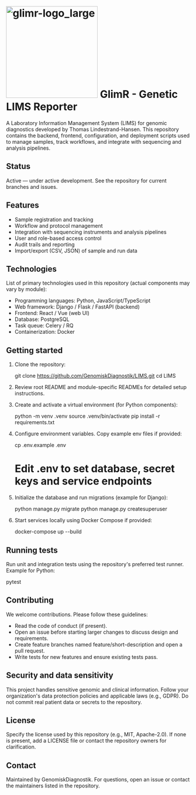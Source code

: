 
# <img width="250" height="250" alt="glimr-logo_large" src="https://github.com/user-attachments/assets/b3d8e8a8-417c-4dba-92b2-76340a0f2608" /> GlimR - Genetic LIMS Reporter

A Laboratory Information Management System (LIMS) for genomic diagnostics developed by Thomas Lindestrand-Hansen. This repository contains the backend, frontend, configuration, and deployment scripts used to manage samples, track workflows, and integrate with sequencing and analysis pipelines.

## Status

Active — under active development. See the repository for current branches and issues.

## Features

- Sample registration and tracking
- Workflow and protocol management
- Integration with sequencing instruments and analysis pipelines
- User and role-based access control
- Audit trails and reporting
- Import/export (CSV, JSON) of sample and run data

## Technologies

List of primary technologies used in this repository (actual components may vary by module):

- Programming languages: Python, JavaScript/TypeScript
- Web framework: Django / Flask / FastAPI (backend)
- Frontend: React / Vue (web UI)
- Database: PostgreSQL
- Task queue: Celery / RQ
- Containerization: Docker

## Getting started

1. Clone the repository:

   git clone https://github.com/GenomiskDiagnostik/LIMS.git
   cd LIMS

2. Review root README and module-specific READMEs for detailed setup instructions.

3. Create and activate a virtual environment (for Python components):

   python -m venv .venv
   source .venv/bin/activate
   pip install -r requirements.txt

4. Configure environment variables. Copy example env files if provided:

   cp .env.example .env
   # Edit .env to set database, secret keys and service endpoints

5. Initialize the database and run migrations (example for Django):

   python manage.py migrate
   python manage.py createsuperuser

6. Start services locally using Docker Compose if provided:

   docker-compose up --build

## Running tests

Run unit and integration tests using the repository's preferred test runner. Example for Python:

   pytest

## Contributing

We welcome contributions. Please follow these guidelines:

- Read the code of conduct (if present).
- Open an issue before starting larger changes to discuss design and requirements.
- Create feature branches named feature/short-description and open a pull request.
- Write tests for new features and ensure existing tests pass.

## Security and data sensitivity

This project handles sensitive genomic and clinical information. Follow your organization's data protection policies and applicable laws (e.g., GDPR). Do not commit real patient data or secrets to the repository.

## License

Specify the license used by this repository (e.g., MIT, Apache-2.0). If none is present, add a LICENSE file or contact the repository owners for clarification.

## Contact

Maintained by GenomiskDiagnostik. For questions, open an issue or contact the maintainers listed in the repository.
